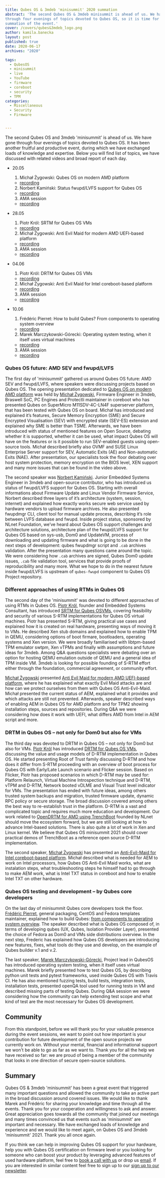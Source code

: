 ```yaml
---
title: Qubes OS & 3mdeb 'minisummit' 2020 summation
abstract: 'The second Qubes OS & 3mdeb minisummit is ahead of us. We had gone
through four evenings of topics devoted to Qubes OS, so it is time for broad
summation of the event.'
cover: /covers/qubes&3mdeb_logo.png
author: kamila.banecka
layout: post
published: true
date: 2020-06-17
archives: "2020"

tags:
  - QubesOS
  - minisummit
  - live
  - YouTube
  - firmware
  - coreboot
  - security
  - TPM
categories:
  - Miscellaneous
  - Security
  - Firmware


---
```

The second Qubes OS and 3mdeb 'minisummit' is ahead of us. We have gone through
four evenings of topics devoted to Qubes OS. It has been another fruitful and
productive event, during which we have exchanged loads of knowledge and
expertise. Below you will find list of topics, we have discussed with related
videos and broad report of each day.


* 20.05
  1. Michał Żygowski: Qubes OS on modern AMD platform
    * [recording](https://www.youtube.com/watch?v=Rw7rAPPyPPc&t=31s)
  2. Norbert Kamiński: Status fwupd/LVFS support for Qubes OS
    * [recording](https://www.youtube.com/watch?v=o_IdERo3aiE&t=984s)
  3. AMA session
    * [recording](https://www.youtube.com/watch?v=BSGUcW6QDYU&t=1509s)

* 28.05
  1. Piotr Król: SRTM for Qubes OS VMs
    * [recording](https://www.youtube.com/watch?v=Eip5Rts6S2I&t=2s)
  2. Michał Żygowski: Anti Evil Maid for modern AMD UEFI-based platform
    * [recording](https://youtu.be/rM0vRi6qABE?t=3)
  3. AMA session
    * [recording](https://youtu.be/rM0vRi6qABE?t=1904)

* 04.06
  1. Piotr Król: DRTM for Qubes OS VMs
    * [recording](https://youtu.be/pZF-jyJWTE4)
  2. Michał Żygowski: Anti Evil Maid for Intel coreboot-based platform
    * [recording](https://youtu.be/YE2FbFlszI4?t=9)
  3. AMA session
    * [recording](https://youtu.be/YE2FbFlszI4?t=1725)

* 10.06
  1. Frédéric Pierret: How to build Qubes? From components to operating system
  overview
    * [recording](https://www.youtube.com/watch?v=WYDfzg9T0MU)
  2. Marek Marczykowski-Górecki: Operating system testing, when it itself uses
  virtual machines
    * [recording](https://www.youtube.com/watch?v=kKGjtKa_zok)
  3. AMA session
    * [recording](https://youtu.be/kKGjtKa_zok?t=2057)

### Qubes OS future: AMD SEV and fwupd/LVFS

The first day of 'minisummit' gathered us around Qubes OS future: AMD SEV and
fwupd/LVFS, where speakers were discussing projects based on Qubes OS. The
opening presentation dedicated to [Qubes OS on modern AMD platform](https://cloud.3mdeb.com/index.php/apps/files/?dir=/projects/3mdeb/conf_and_shows/QubesOS_3mdeb_minisummit_2020&fileid=247810#pdfviewer)
was held by [Michał Żygowski](https://blog.3mdeb.com/authors/michal-zygowski/),
Firmware Engineer in 3mdeb, Braswell SoC, PC Engines and Protectli maintainer in
coreboot who has presented Qubes on SuperMicro M11SDV-4C-LN4F superserver
platform, that has been tested with Qubes OS on board. Michał has introduced and
explained it’s features, Secure Memory Encryption (SME) and Secure Encrypted
Visualisation (SEV) with encrypted state (SEV-ES) extension and explained why
SME is better than TSME. Afterwards, we have been introduced with status of
mentioned features on Open Source, debating whether it is supported, whether it
can be used, what impact Qubes OS will have on the features or is it possible to
run SEV-enabled guests using open-source tools. Michał described briefly also
OVMF and SUSE Linux Enterprise Server support for SEV, Automatic Exits (AE) and
Non-automatic Exits (NAE). After presentation, our specialists took the floor
debating over host system protection, memory encryption on the BIOS level, XEN
support and many more issues that can be found in the video above.

The second speaker was [Norbert Kamiński](https://blog.3mdeb.com/authors/norbert-kaminski/).
Junior Embedded Systems Engineer in 3mdeb and open-source contributor, who has
introduced us status of fwupd/LVFS support for Qubes OS. Starting with overall
informations about Firmware Update and Linux Vendor Firmware Service, Norbert
described three layers of it’s architecture (system, session, internet) and
explained how exactly works secure web service used by hardware vendors to
upload firmware archives. He also presented fwupdmgr CLI, client tool for manual
update process, describing it’s role between LVFS database and fwupd. Inside
project status, sponsored by NLnet Foundation, we’ve heard about Qubes OS
support challenges and architecture solutions, architecture plan of the
fwupd/LVFS support for Qubes OS based on sys-usb, Dom0 and UpdateVM, process of
downloading and updating firmware and what is going to be done in the next steps
of development: qubes fwupdmgr script and `.cab` archives validation. After the
presentation many questions came around the topic. We were considering how
`.cab` archives are signed, Qubes Dom0 update issues, `.cab` file validation
tool, services that provide proofs of reproducibility and many more. What we
hope to do in the nearest future inside fwupd/LVFS is upstream of `qubes-fwupd`
component to Qubes OS Project repository.


### Different approaches of using RTMs in Qubes OS

The second day of the 'minisummit' was devoted to different approaches of using
RTMs in Qubes OS. [Piotr Król](https://blog.3mdeb.com/authors/piotr-krol/),
founder and Embedded Systems Consultant, has introduced [SRTM for Qubes OSVMs](https://www.slideshare.net/PiotrKrl/srtm-for-qubes-os-vms), covering feasibility and security of various
S-RTM implementations for Qubes OS virtual machines. Piotr has presented S-RTM,
giving practical use cases and explained how it is created on real hardware,
presenting ways of moving it to VMs. He described Xen stub domains and explained
how to enable TPM in QEMU, considering options of boot firmare, bootloaders,
operating systems and Xen version. We were broadly familiarised with
libtpm-based TPM emulator swtpm, Xen vTPMs and finally with assumptions and
future ideas for 3mdeb. Among Q&A questions specialists were debating over an
option for hosting QEMU emulation outside of QEMU and a general idea of TPM
inside VM. 3mdeb is looking for possible founding of S-RTM effort either through
the foundation, commercial agreement, or community effort.

[Michał Żygowski](https://blog.3mdeb.com/authors/michal-zygowski/) presented
[Anti Evil Maid for modern AMD UEFI-based
platform](https://cloud.3mdeb.com/index.php/apps/files/?dir=/projects/3mdeb/conf_and_shows/QubesOS_3mdeb_minisummit_2020&fileid=247810#pdfviewer),
where he has explained what exactly Evil Maid attacks are and how can we protect
ourselves from them with Qubes OS Anti-Evil-Maid. Michał presented the current
status of AEM, explained what it provides and which attacks are still not
prevented. Afterwards, speaker described ways of enabling AEM in Qubes OS for
AMD platform and for TPM2 showing installation steps, sources and repositories.
During Q&A we were considering how does it work with UEFI, what differs AMD from
Intel in AEM script and more.

### DRTM in Qubes OS – not only for Dom0 but also for VMs

The third day was devoted to DRTM in Qubes OS – not only for Dom0 but also for
VMs. [Piotr Król](https://blog.3mdeb.com/authors/piotr-krol/) has introduced
[DRTM for Qubes OS VMs](https://www.slideshare.net/PiotrKrl/drtm-for-qubes-os-vms),
 discussing the value and usage models of D-RTM implementation in Qubes OS. He
 started presenting Root of Trust family discussing D-RTM and how does it differ
 from S-RTM proceeding with an overview of boot process for Qubes OS with
 Early/Late Launch scenario and Flicker session. Based on Flicker, Piotr has
 proposed scenarios in which D-RTM may be used for: Platform Relaunch, Virtual
 Machine Introspection technique and D-RTM, vTPM and D-RTM, Network booted vDLME
 and Visual Trust level indicator for VMs. The presentation has ended with
 future ideas, among others trusted system backups and migration, trusted
 firmware update, dynamic RPC policy or secure storage. The broad discussion
 covered among others the best way to re-establish trust in the platform. D-RTM
 is a vast and complicated topic and requires much more education and
 development. Our work related to [OpenDRTM for AMD using TrenchBoot](https://nlnet.nl/project/OpenDRTM/)
founded by NLnet should move the ecosystem forward, but we are still looking at
how to advance Intel-based solutions. There is also quite a lot of work in Xen
and Linux kernel. We believe that Qubes OS minisummit 2021 should cover
practical demos of TrenchBoot as a reference open source D-RTM implementation.

The second speaker, [Michał Żygowski](https://blog.3mdeb.com/authors/michal-zygowski/)
has presented an [Anti-Evil-Maid for Intel coreboot-based platform](https://cloud.3mdeb.com/index.php/apps/files/?dir=/projects/3mdeb/conf_and_shows/QubesOS_3mdeb_minisummit_2020&fileid=247810#pdfviewer).
Michał described what is needed for AEM to work on Intel processors, how Qubes
OS Anti-Evil Maid works, what are instalation steps, what troubleshooting steps
he himself had to go through to make AEM work, what is Intel TXT status in
coreboot and how to enable Intel TXT on other hardware.

### Qubes OS testing and development – by Qubes core developers

On the last day of minisummit Qubes core developers took the floor. [Frédéric Pierret](https://www.qubes-os.org/team/), general packaging, CentOS and Fedora templates maintainer, explained how
to build Qubes: [from components to operating system overview](https://cloud.3mdeb.com/index.php/apps/files/?dir=/projects/3mdeb/conf_and_shows/QubesOS_3mdeb_minisummit_2020&fileid=247810#pdfviewer).
The speaker described what is Qubes OS composed of, in terms of developing qubes
(UX, Qubes, Isolation Provider Layer), presented the choice of Fedora as Dom0
and VMs side distributions overview. In the next step, Frederic has explained
how Qubes OS developers are introducing new features, fixes, what tools do they
use and develop, on the example of Qubes builder v.1 and v.2.

 The last speaker, [Marek Marczykowski-Górecki](https://www.qubes-os.org/team/),
Project lead in QubesOS has introduced operating system testing, when it itself
uses virtual machines. Marek briefly presented how to test Qubes OS, by
describing python unit tests and pytest frameworks, used inside Qubes OS with
Travis CI. He has also mentioned fuzzing tests, build tests, integration tests,
installation tests, presented openQA tool used for running tests in VM and
described missing parts of testing Qubes. During Q&A session we were considering
how the community can help extending test scope and what kind of test are the
most necessary for Qubes OS development.

## Community

From this standpoint, before we will thank you for your valuable presence during
the event sessions, we want to point out how important is your contribution for
future development of the open source projects we currently work on. Without
your mental, financial and informational support we won't be able to go as far
as we want to. Thank you for all the help we have received so far: we are proud
of being a member of the community that looks in one direction of secure
open-source solutions.

## Summary

Qubes OS & 3mdeb 'minisummit' has been a great event that triggered many
important questions and allowed the community to take an active part in the
broad discussion around covered issues. We would like to thank Marek and
Frédéric for sharing your knowledge and time through all the events. Thank you
for your cooperation and willingness to ask and answer. Great appreciation goes
towards all the community that joined our meetings and many times convinced us
that events such as 'minisummit' are important and necessary. We have exchanged
loads of knowledge and experience and we would like to meet again, on Qubes OS
and 3mdeb 'minisummit' 2021. Thank you all once again.

 If you think we can help in improving Qubes OS support for your hardware, help
you with Qubes OS certification on firmware level or you looking for someone
who can boost your product by leveraging advanced features of used hardware
platform, feel free to [book a call with us](https://calendly.com/3mdeb/consulting-remote-meeting)
or drop us [email](mailto:contact<at>3mdeb<dot>com). If you are interested in
similar content feel free to sign up to our [sign up to our newsletter](http://eepurl.com/gfoekD).
